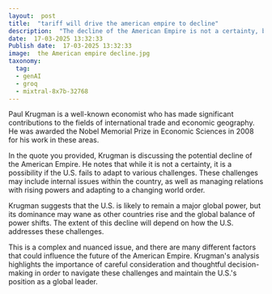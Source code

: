 ```yaml
---
layout:  post
title:  "tariff will drive the american empire to decline"
description:  "The decline of the American Empire is not a certainty, but it is a possibility if the U.S. fails to adapt to these challenges. The U.S. will likely remain a major global power, but its dominance may wane as other countries rise and the global balance of power shifts. The extent of this decline will depend on how the U.S. addresses internal challenges, manages relations with rising powers, and adapts to a changing world order."
date:  17-03-2025 13:32:33
Publish date:  17-03-2025 13:32:33
image:  the American empire decline.jpg
taxonomy:
  tag:
  - genAI
  - groq
  - mixtral-8x7b-32768
---
```

Paul Krugman is a well-known economist who has made significant contributions to the fields of international trade and economic geography. He was awarded the Nobel Memorial Prize in Economic Sciences in 2008 for his work in these areas.

In the quote you provided, Krugman is discussing the potential decline of the American Empire. He notes that while it is not a certainty, it is a possibility if the U.S. fails to adapt to various challenges. These challenges may include internal issues within the country, as well as managing relations with rising powers and adapting to a changing world order.

Krugman suggests that the U.S. is likely to remain a major global power, but its dominance may wane as other countries rise and the global balance of power shifts. The extent of this decline will depend on how the U.S. addresses these challenges.

This is a complex and nuanced issue, and there are many different factors that could influence the future of the American Empire. Krugman's analysis highlights the importance of careful consideration and thoughtful decision-making in order to navigate these challenges and maintain the U.S.'s position as a global leader.